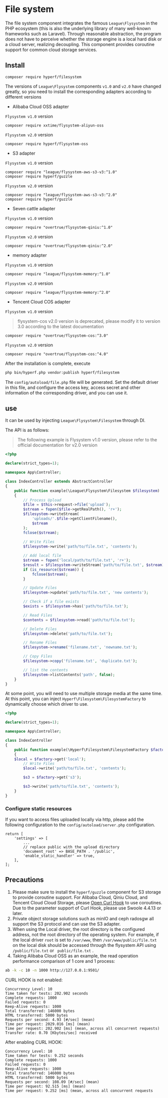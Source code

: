 # File system

The file system component integrates the famous `League\Flysystem` in the PHP ecosystem (this is also the underlying library of many well-known frameworks such as Laravel). Through reasonable abstraction, the program does not have to perceive whether the storage engine is a local hard disk or a cloud server, realizing decoupling. This component provides coroutine support for common cloud storage services.

## Install

```shell
composer require hyperf/filesystem
```

The versions of `League\Flysystem` components `v1.0` and `v2.0` have changed greatly, so you need to install the corresponding adapters according to different versions

- Alibaba Cloud OSS adapter

`Flysystem v1.0` version

```shell
composer require xxtime/flysystem-aliyun-oss
```

`Flysystem v2.0` version

```shell
composer require hyperf/flysystem-oss
```

- S3 adapter

`Flysystem v1.0` version

```shell
composer require "league/flysystem-aws-s3-v3:^1.0"
composer require hyperf/guzzle
```

`Flysystem v2.0` version

```shell
composer require "league/flysystem-aws-s3-v3:^2.0"
composer require hyperf/guzzle
```

- Seven cattle adapter

`Flysystem v1.0` version

```shell
composer require "overtrue/flysystem-qiniu:^1.0"
```

`Flysystem v2.0` version

```shell
composer require "overtrue/flysystem-qiniu:^2.0"
```

- memory adapter

`Flysystem v1.0` version

```shell
composer require "league/flysystem-memory:^1.0"
```

`Flysystem v2.0` version

```shell
composer require "league/flysystem-memory:^2.0"
```

- Tencent Cloud COS adapter

`Flysystem v1.0` version

> flysystem-cos v2.0 version is deprecated, please modify it to version 3.0 according to the latest documentation

```shell
composer require "overtrue/flysystem-cos:^3.0"
```

`Flysystem v2.0` version

```shell
composer require "overtrue/flysystem-cos:^4.0"
```

After the installation is complete, execute

```bash
php bin/hyperf.php vendor:publish hyperf/filesystem
```

The `config/autoload/file.php` file will be generated. Set the default driver in this file, and configure the access key, access secret and other information of the corresponding driver, and you can use it.

## use

It can be used by injecting `League\Flysystem\Filesystem` through DI.

The API is as follows:

> The following example is Flysystem v1.0 version, please refer to the official documentation for v2.0 version

```php
<?php

declare(strict_types=1);

namespace App\Controller;

class IndexController extends AbstractController
{
    public function example(\League\Flysystem\Filesystem $filesystem)
    {
        // Process Upload
        $file = $this->request->file('upload');
        $stream = fopen($file->getRealPath(), 'r+');
        $filesystem->writeStream(
            'uploads/'.$file->getClientFilename(),
            $stream
        );
        fclose($stream);
        
        // Write Files
        $filesystem->write('path/to/file.txt', 'contents');

        // Add local file
        $stream = fopen('local/path/to/file.txt', 'r+');
        $result = $filesystem->writeStream('path/to/file.txt', $stream);
        if (is_resource($stream)) {
            fclose($stream);
        }

        // Update Files
        $filesystem->update('path/to/file.txt', 'new contents');

        // Check if a file exists
        $exists = $filesystem->has('path/to/file.txt');

        // Read Files
        $contents = $filesystem->read('path/to/file.txt');

        // Delete Files
        $filesystem->delete('path/to/file.txt');

        // Rename Files
        $filesystem->rename('filename.txt', 'newname.txt');

        // Copy Files
        $filesystem->copy('filename.txt', 'duplicate.txt');

        // list the contents
        $filesystem->listContents('path', false);
    }
}
```

At some point, you will need to use multiple storage media at the same time. At this point, you can inject `Hyperf\Filesystem\FilesystemFactory` to dynamically choose which driver to use.

```php
<?php

declare(strict_types=1);

namespace App\Controller;

class IndexController
{
    public function example(\Hyperf\Filesystem\FilesystemFactory $factory)
    {
    $local = $factory->get('local');
        // Write Files
        $local->write('path/to/file.txt', 'contents');

        $s3 = $factory->get('s3');

        $s3->write('path/to/file.txt', 'contents');
    }
}
```

### Configure static resources

If you want to access files uploaded locally via http, please add the following configuration to the `config/autoload/server.php` configuration.

```
return [
    'settings' => [
        ...
        // replace public with the upload directory
        'document_root' => BASE_PATH . '/public',
        'enable_static_handler' => true,
    ],
];

```

## Precautions

1. Please make sure to install the `hyperf/guzzle` component for S3 storage to provide coroutine support. For Alibaba Cloud, Qiniu Cloud, and Tencent Cloud Cloud Storage, please [Open Curl Hook](/zh-cn/coroutine?id=swoole-runtime-hook-level) to use coroutines. Due to the parameter support of Curl Hook, please use Swoole 4.4.13 or later.
2. Private object storage solutions such as minIO and ceph radosgw all support the S3 protocol and can use the S3 adapter.
3. When using the Local driver, the root directory is the configured address, not the root directory of the operating system. For example, if the local driver `root` is set to `/var/www`, then `/var/www/public/file.txt` on the local disk should be accessed through the flysystem API using `/public/file.txt` or ` public/file.txt` .
4. Taking Alibaba Cloud OSS as an example, the read operation performance comparison of 1 core and 1 process:

```bash
ab -k -c 10 -n 1000 http://127.0.0.1:9501/
```

CURL HOOK is not enabled:

```
Concurrency Level: 10
Time taken for tests: 202.902 seconds
Complete requests: 1000
Failed requests: 0
Keep-Alive requests: 1000
Total transferred: 146000 bytes
HTML transferred: 5000 bytes
Requests per second: 4.93 [#/sec] (mean)
Time per request: 2029.016 [ms] (mean)
Time per request: 202.902 [ms] (mean, across all concurrent requests)
Transfer rate: 0.70 [Kbytes/sec] received
```

After enabling CURL HOOK:

```
Concurrency Level: 10
Time taken for tests: 9.252 seconds
Complete requests: 1000
Failed requests: 0
Keep-Alive requests: 1000
Total transferred: 146000 bytes
HTML transferred: 5000 bytes
Requests per second: 108.09 [#/sec] (mean)
Time per request: 92.515 [ms] (mean)
Time per request: 9.252 [ms] (mean, across all concurrent requests
